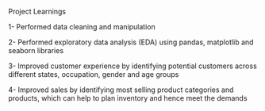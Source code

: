 Project Learnings

1- Performed data cleaning and manipulation

2- Performed exploratory data analysis (EDA) using pandas, matplotlib and seaborn libraries

3- Improved customer experience by identifying potential customers across different states, occupation, gender and age groups

4- Improved sales by identifying most selling product categories and products, which can help to plan inventory and hence meet the demands
